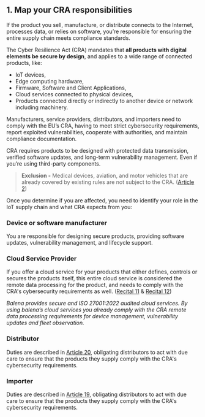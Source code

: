 ## 1\. Map your CRA responsibilities 

If the product you sell, manufacture, or distribute connects to the Internet, processes data, or relies on software, you’re responsible for ensuring the entire supply chain meets compliance standards. 

The Cyber Resilience Act (CRA) mandates that **all products with digital elements be secure by design**, and applies to a wide range of connected products, like: 

- IoT devices,  
- Edge computing hardware,   
- Firmware, Software and Client Applications,  
- Cloud services connected to physical devices,   
- Products connected directly or indirectly to another device or network including machinery.

Manufacturers, service providers, distributors, and importers need to comply with the EU’s CRA, having to meet strict cybersecurity requirements, report exploited vulnerabilities, cooperate with authorities, and maintain compliance documentation.

CRA requires products to be designed with protected data transmission, verified software updates, and long-term vulnerability management. Even if you’re using third-party components.

> **Exclusion \-** Medical devices, aviation, and  motor vehicles that are already covered by existing rules are not subject to the CRA. ([Article 2](https://eur-lex.europa.eu/legal-content/EN/TXT/?uri=CELEX%3A32024R2847#art_2))


Once you determine if you are affected, you need to identify your role in the IoT supply chain and what CRA expects from you:

### Device or software manufacturer
You are responsible for designing secure products, providing software updates, vulnerability management, and lifecycle support. 

### Cloud Service Provider
If you offer a cloud service for your products that either defines, controls or secures the products itself, this entire cloud service is considered the remote data processing for the product, and needs to comply with the CRA's cybersecurity requirements as well. ([Recital 11](https://eur-lex.europa.eu/legal-content/EN/TXT/?uri=CELEX%3A32024R2847#rct_11) & [Recital 12](https://eur-lex.europa.eu/legal-content/EN/TXT/?uri=CELEX%3A32024R2847#rct_12))

*Balena provides secure and ISO 27001:2022 audited cloud services. By using balena’s cloud services you already comply with the CRA remote data processing requirements for device management, vulnerability updates and fleet observation.* 

### Distributor
Duties are described in [Article 20](https://eur-lex.europa.eu/eli/reg/2024/2847/oj/eng#art_20), obligating distributors to act with due care to ensure that the products they supply comply with the CRA's cybersecurity requirements.

### Importer
Duties are described in [Article 19](https://eur-lex.europa.eu/eli/reg/2024/2847/oj/eng#art_19), obligating distributors to act with due care to ensure that the products they supply comply with the CRA's cybersecurity requirements.

